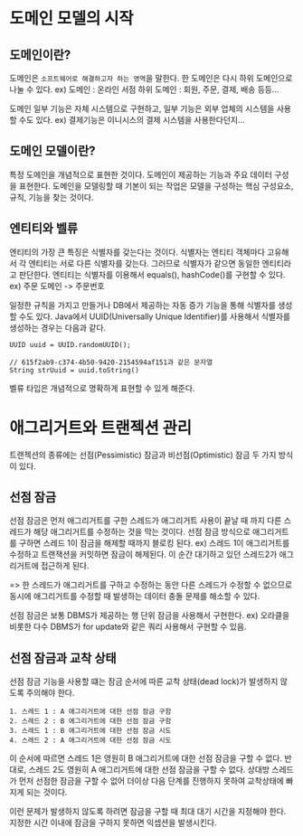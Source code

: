 # 도메인 모델의 시작

## 도메인이란?
도메인은 `소프트웨어로 해결하고자 하는 영역`을 말한다.
한 도메인은 다시 하위 도메인으로 나눌 수 있다.
ex)
도메인 : 온라인 서점
하위 도메인 : 회원, 주문, 결제, 배송 등등...

도메인 일부 기능은 자체 시스템으로 구현하고, 일부 기능은 외부 업체의 시스템을 사용할 수도 있다.
ex) 결제기능은 이니시스의 결제 시스템을 사용한다던지...

## 도메인 모델이란?
특정 도메인을 개념적으로 표현한 것이다.
도메인이 제공하는 기능과 주요 데이터 구성을 표현한다.
도메인을 모델링할 때 기본이 되는 작업은 모델을 구성하는 핵심 구성요소, 규칙, 기능을 찾는 것이다.

## 엔티티와 벨류
엔티티의 가장 큰 특징은 식별자를 갖는다는 것이다.
식별자는 엔티티 객체마다 고유해서 각 엔티티는 서로 다른 식별자를 갖는다.
그러므로 식별자가 같으면 동일한 엔티티라고 판단한다.
엔티티는 식별자를 이용해서 equals(), hashCode()를 구현할 수 있다.
ex) 주문 도메인 -> 주문번호

일정한 규칙을 가지고 만들거나 DB에서 제공하는 자동 증가 기능을 통해 식별자를 생성할 수도 있다.
Java에서 UUID(Universally Unique Identifier)를 사용해서 식별자를 생성하는 경우는 다음과 같다.
~~~
UUID uuid = UUID.randomUUID();

// 615f2ab9-c374-4b50-9420-2154594af151과 같은 문자열
String strUuid = uuid.toString()
~~~

벨류 타입은 개념적으로 명확하게 표현할 수 있게 해준다.

# 애그리거트와 트랜젝션 관리
트랜젝션의 종류에는 선점(Pessimistic) 잠금과 비선점(Optimistic) 잠금 두 가지 방식이 있다.

## 선점 잠금
선점 잠금은 먼저 애그리거트를 구한 스레드가 애그리거트 사용이 끝날 때 까지 다른 스레드가 해당 애그리거트를 수정하는 것을 막는 것이다.
선점 잠금 방식으로 애그리거트를 구하면 스레드 1이 잠금을 해제할 때까지 블로킹 된다.
ex) 스레드 1이 애그리거트를 수정하고 트랜잭션을 커밋하면 잠금이 해제된다.
이 순간 대기하고 있던 스레드2가 애그리거트에 접근하게 된다.

=> 한 스레드가 애그리거트를 구하고 수정하는 동안 다른 스레드가 수정할 수 없으므로 동시에 애그리거트를 수정할 때 발생하는 데이터 충돌 문제를 해소할 수 있다.

선점 잠금은 보통 DBMS가 제공하는 행 단위 잠금을 사용해서 구현한다.
ex) 오라클을 비롯한 다수 DBMS가 for update와 같은 쿼리 사용해서 구현할 수 있음.

## 선점 잠금과 교착 상태
선점 잠금 기능을 사용할 떄는 잠금 순서에 따른 교착 상태(dead lock)가 발생하지 않도록 주의해야 한다.

~~~
1. 스레드 1 : A 애그리거트에 대한 선점 잠금 구함
2. 스레드 2 : B 에그리거트에 대한 선점 잠금 구함
3. 스레드 1 : B 애그리거트에 대한 선점 잠금 시도
4. 스레드 2 : A 애그리거트에 대한 선점 잠금 시도
~~~

이 순서에 따르면 스레드 1은 영원히 B 애그리거트에 대한 선점 잠금을 구할 수 없다.
반대로, 스레드 2도 영원히 A 애그리거트에 대한 선점 잠금을 구할 수 없다.
상대방 스레드가 먼저 선점한 잠금을 구할 수 없어 더이상 다음 단계를 진행하지 못하여 교착상태에 빠지게 되는 것이다.

이런 문제가 발생하지 않도록 하려면 잠금을 구할 때 최대 대기 시간을 지정해야 한다.
지정한 시간 이내에 잠금을 구하지 못하면 익셉션을 발생시킨다.
